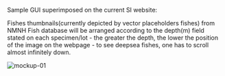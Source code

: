 Sample GUI superimposed on the current SI website:

Fishes thumbnails(currently depicted by vector placeholders fishes) from NMNH Fish database will be arranged according to the depth(m) field stated on each specimen/lot - the greater the depth, the lower the position of the image on the webpage - to see deepsea fishes, one has to scroll almost infinitely down.

![mockup-01](https://github.com/user-attachments/assets/97267eea-eeb2-4da2-aa89-352d571dd5a2)
